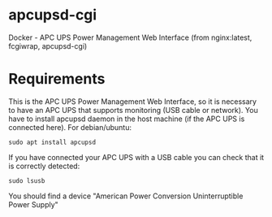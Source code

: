 # apcupsd-cgi
Docker - APC UPS Power Management Web Interface (from nginx:latest, fcgiwrap, apcupsd-cgi)

# Requirements
This is the APC UPS Power Management Web Interface, so it is necessary to have an APC UPS that supports monitoring (USB cable or network). 
You have to install apcupsd daemon in the host machine (if the APC UPS is connected here). For debian/ubuntu:
```
sudo apt install apcupsd
```
If you have connected your APC UPS with a USB cable you can check that it is correctly detected:
```
sudo lsusb
```
You should find a device "American Power Conversion Uninterruptible Power Supply"
